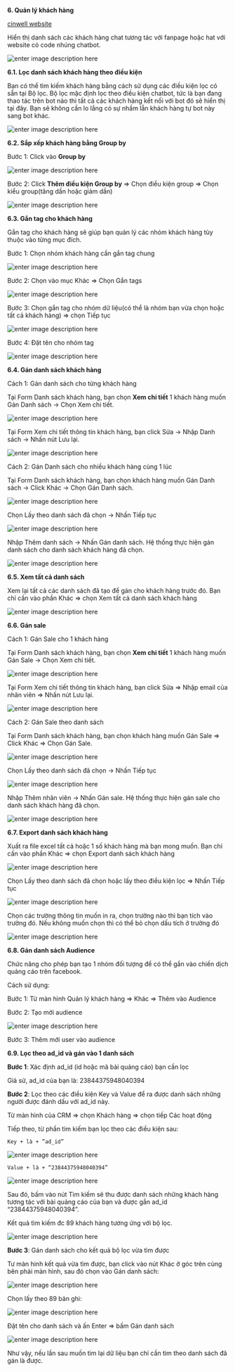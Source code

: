 **6. Quản lý khách hàng**

[cinwell website](https://www.youtube.com/embed/msl00WtUfYQ ':include :type=iframe width=100% height=400px')

Hiển thị danh sách các khách hàng chat tương tác với fanpage hoặc hat với website có code nhúng chatbot.

![enter image description here](https://static8.muarecdn.com/original/muare/images/2019/11/19/5383917_65.png)

**6.1. Lọc danh sách khách hàng theo điều kiện**

Bạn có thể tìm kiếm khách hàng bằng cách sử dụng các điều kiện lọc có sẵn tại Bộ lọc. Bộ lọc mặc định lọc theo điều kiện chatbot, tức là bạn đang thao tác trên bot nào thì tất cả các khách hàng kết nối với bot đó sẽ hiển thị tại đây. Bạn sẽ không cần lo lắng có sự nhầm lẫn khách hàng tự bot này sang bot khác.

![enter image description here](https://static8.muarecdn.com/original/muare/images/2019/11/19/5383918_66.png)

**6.2. Sắp xếp khách hàng bằng Group by**

Bước 1: Click vào **Group by**

![enter image description here](https://static8.muarecdn.com/original/muare/images/2019/11/19/5383932_67.png)

Bước 2: Click **Thêm điều kiện Group by** => Chọn điều kiện group => Chọn kiểu group(tăng dần hoặc giảm dần)

![enter image description here](https://static8.muarecdn.com/original/muare/images/2019/11/19/5383939_68.png)

**6.3. Gắn tag cho khách hàng**

Gắn tag cho khách hàng sẽ giúp bạn quản lý các nhóm khách hàng tùy thuộc vào từng mục đích.

Bước 1: Chọn nhóm khách hàng cần gắn tag chung

![enter image description here](https://static8.muarecdn.com/original/muare/images/2019/11/19/5383940_69.png)

Bước 2: Chọn vào mục Khác => Chọn Gắn tags

![enter image description here](https://static8.muarecdn.com/original/muare/images/2019/11/19/5383941_70.png)

Bước 3: Chọn gắn tag cho nhóm dữ liệu(có thể là nhóm bạn vừa chọn hoặc tất cả khách hàng) => chọn Tiếp tục

![enter image description here](https://static8.muarecdn.com/original/muare/images/2019/11/19/5383942_71.png)

Bước 4: Đặt tên cho nhóm tag

![enter image description here](https://static8.muarecdn.com/original/muare/images/2019/11/19/5383943_72.png)

**6.4. Gán danh sách khách hàng**

Cách 1: Gán danh sách cho từng khách hàng

Tại Form Danh sách khách hàng, bạn chọn **Xem chi tiết** 1 khách hàng muốn Gán Danh sách -> Chọn Xem chi tiết.

![enter image description here](https://static8.muarecdn.com/original/muare/images/2019/11/19/5383944_73.png)

Tại Form Xem chi tiết thông tin khách hàng, bạn click Sửa -> Nhập Danh sách -> Nhấn nút Lưu lại.

![enter image description here](https://static8.muarecdn.com/original/muare/images/2019/11/19/5383945_74.png)

Cách 2: Gán Danh sách cho nhiều khách hàng cùng 1 lúc

Tại Form Danh sách khách hàng, bạn chọn khách hàng muốn Gán Danh sách -> Click Khác -> Chọn Gán Danh sách.

![enter image description here](https://static8.muarecdn.com/original/muare/images/2019/11/19/5383956_75.png)

Chọn Lấy theo danh sách đã chọn -> Nhấn Tiếp tục

![enter image description here](https://static8.muarecdn.com/original/muare/images/2019/11/19/5383957_76.png)

Nhập Thêm danh sách -> Nhấn Gán danh sách. Hệ thống thực hiện gán danh sách cho danh sách khách hàng đã chọn.

![enter image description here](https://static8.muarecdn.com/original/muare/images/2019/11/19/5383959_77.png)

 **6.5. Xem tất cả danh sách**

Xem lại tất cả các danh sách đã tạo để gán cho khách hàng trước đó. Bạn chỉ cần vào phần Khác => chọn Xem tất cả danh sách khách hàng

![enter image description here](https://static8.muarecdn.com/original/muare/images/2019/11/19/5383960_78.png)

**6.6. Gán sale**

Cách 1: Gán Sale cho 1 khách hàng

Tại Form Danh sách khách hàng, bạn chọn **Xem chi tiết** 1 khách hàng muốn Gán Sale -> Chọn Xem chi tiết.

![enter image description here](https://static8.muarecdn.com/original/muare/images/2019/11/19/5383961_79.png)

Tại Form Xem chi tiết thông tin khách hàng, bạn click Sửa => Nhập email của nhân viên => Nhấn nút Lưu lại.

![enter image description here](https://static8.muarecdn.com/original/muare/images/2019/11/19/5383962_80.png)

Cách 2: Gán Sale theo danh sách

Tại Form Danh sách khách hàng, bạn chọn khách hàng muốn Gán Sale => Click Khác => Chọn Gán Sale.

![enter image description here](https://static8.muarecdn.com/original/muare/images/2019/11/19/5383963_81.png)

Chọn Lấy theo danh sách đã chọn -> Nhấn Tiếp tục

![enter image description here](https://static8.muarecdn.com/original/muare/images/2019/11/19/5383964_82.png)

Nhập Thêm nhân viên -> Nhấn Gán sale. Hệ thống thực hiện gán sale cho danh sách khách hàng đã chọn.

![enter image description here](https://static8.muarecdn.com/original/muare/images/2019/11/19/5383965_83.png)

**6.7. Export danh sách khách hàng**

Xuất ra file excel tất cả hoặc 1 số khách hàng mà bạn mong muốn. Bạn chỉ cần vào phần Khác => chọn Export danh sách khách hàng

![enter image description here](https://static8.muarecdn.com/original/muare/images/2019/11/19/5383966_84.png)

Chọn Lấy theo danh sách đã chọn hoặc lấy theo điều kiện lọc => Nhấn Tiếp tục

![enter image description here](https://static8.muarecdn.com/original/muare/images/2019/11/19/5383967_85.png)

Chọn các trường thông tin muốn in ra, chọn trường nào thì bạn tích vào trường đó. Nếu không muốn chọn thì có thể bỏ chọn dấu tích ở trường đó

![enter image description here](https://static8.muarecdn.com/original/muare/images/2019/11/19/5383968_86.png)

**6.8. Gán danh sách Audience**

Chức năng cho phép bạn tạo 1 nhóm đối tượng để có thể gắn vào chiến dịch quảng cáo trên facebook.

Cách sử dụng:

Bước 1: Từ màn hình Quản lý khách hàng => Khác => Thêm vào Audience

Bước 2: Tạo mới audience

![enter image description here](https://static8.muarecdn.com/original/muare/images/2019/11/19/5383974_87.png)

Bước 3: Thêm mới user vào audience

**6.9. Lọc theo ad_id và gán vào 1 danh sách**

**Bước 1**: Xác định ad_id (id hoặc mã bài quảng cáo) bạn cần lọc

Giả sử, ad_id của bạn là: 23844375948040394

**Bước 2**: Lọc theo các điều kiện Key và Value để ra được danh sách những người được đánh dấu với ad_id này.

Từ màn hình của CRM => chọn Khách hàng => chọn tiếp Các hoạt động

Tiếp theo, từ phần tìm kiếm bạn lọc theo các điều kiện sau:

    Key + là + ”ad_id”

![enter image description here](https://static8.muarecdn.com/original/muare/images/2020/05/25/5610193_14.png)

    Value + là + “23844375948040394”

![enter image description here](https://static8.muarecdn.com/original/muare/images/2020/05/25/5610198_15.png)

Sau đó, bấm vào nút Tìm kiếm sẽ thu được danh sách những khách hàng tương tác với bài quảng cáo của bạn và được gắn ad_id “23844375948040394”.

Kết quả tìm kiếm đc 89 khách hàng tương ứng với bộ lọc.

![enter image description here](https://static8.muarecdn.com/original/muare/images/2020/05/25/5610212_16.png)

**Bước 3**: Gán danh sách cho kết quả bộ lọc vừa tìm được

Tư màn hinh kết quả vừa tìm được, bạn click vào nút Khác ở góc trên cùng bên phải màn hình, sau đó chọn vào Gán danh sách:

![enter image description here](https://static8.muarecdn.com/original/muare/images/2020/05/25/5610213_17.png)

Chọn lấy theo 89 bản ghi:

![enter image description here](https://static8.muarecdn.com/original/muare/images/2020/05/25/5610215_18.png)

Đặt tên cho danh sách và ấn Enter => bấm Gán danh sách

![enter image description here](https://static8.muarecdn.com/original/muare/images/2020/05/25/5610216_19.png)

Như vậy, nếu lần sau muốn tìm lại dữ liệu bạn chỉ cần tìm theo danh sách đã gán là được.

